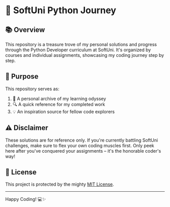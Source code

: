 # 🐍 SoftUni Python Journey 

## 📚 Overview

This repository is a treasure trove of my personal solutions and 
progress through the Python Developer curriculum at 
SoftUni. It's organized by courses and 
individual assignments, showcasing my coding journey step by step.

## 🎯 Purpose

This repository serves as:

1. 📖 A personal archive of my learning odyssey
2. 🔍 A quick reference for my completed work
3. 💡 An inspiration source for fellow code explorers

## ⚠️ Disclaimer

These solutions are for reference only. If you're currently battling
SoftUni challenges, make sure to flex your own coding muscles first.
Only peek here after you've conquered your assignments – 
it's the honorable coder's way!

## 📜 License

This project is protected by the mighty [MIT License](LICENSE).

---

Happy Coding! 💻✨